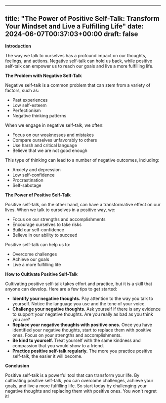 
---
title: "The Power of Positive Self-Talk: Transform Your Mindset and Live a Fulfilling Life"
date: 2024-06-07T00:37:03+00:00
draft: false
---

**Introduction**

The way we talk to ourselves has a profound impact on our thoughts, feelings, and actions. Negative self-talk can hold us back, while positive self-talk can empower us to reach our goals and live a more fulfilling life.

**The Problem with Negative Self-Talk**

Negative self-talk is a common problem that can stem from a variety of factors, such as:

* Past experiences
* Low self-esteem
* Perfectionism
* Negative thinking patterns

When we engage in negative self-talk, we often:

* Focus on our weaknesses and mistakes
* Compare ourselves unfavorably to others
* Use harsh and critical language
* Believe that we are not good enough

This type of thinking can lead to a number of negative outcomes, including:

* Anxiety and depression
* Low self-confidence
* Procrastination
* Self-sabotage

**The Power of Positive Self-Talk**

Positive self-talk, on the other hand, can have a transformative effect on our lives. When we talk to ourselves in a positive way, we:

* Focus on our strengths and accomplishments
* Encourage ourselves to take risks
* Build our self-confidence
* Believe in our ability to succeed

Positive self-talk can help us to:

* Overcome challenges
* Achieve our goals
* Live a more fulfilling life

**How to Cultivate Positive Self-Talk**

Cultivating positive self-talk takes effort and practice, but it is a skill that anyone can develop. Here are a few tips to get started:

* **Identify your negative thoughts.** Pay attention to the way you talk to yourself. Notice the language you use and the tone of your voice.
* **Challenge your negative thoughts.** Ask yourself if there is any evidence to support your negative thoughts. Are you really as bad as you think you are?
* **Replace your negative thoughts with positive ones.** Once you have identified your negative thoughts, start to replace them with positive ones. Focus on your strengths and accomplishments.
* **Be kind to yourself.** Treat yourself with the same kindness and compassion that you would show to a friend.
* **Practice positive self-talk regularly.** The more you practice positive self-talk, the easier it will become.

**Conclusion**

Positive self-talk is a powerful tool that can transform your life. By cultivating positive self-talk, you can overcome challenges, achieve your goals, and live a more fulfilling life. So start today by challenging your negative thoughts and replacing them with positive ones. You won't regret it!